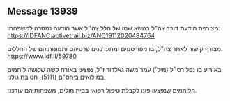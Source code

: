 ## Message 13939

מצורפת הודעת דובר צה"ל בנושא שמו של חלל צה״ל אשר הודעה נמסרה למשפחתו: https://IDFANC.activetrail.biz/ANC19112020484764

מצורף קישור לאתר צה"ל, בו מפורסמים ומתעדכנים פרטיהם ותמונותיהם של החללים: https://www.idf.il/59780

באירוע בו נפל רס״ל (מיל׳) עמר משה גאלדור ז"ל, נפצעו באורח קשה שלושה לוחמים במילואים ביחס"ם (5111), חטיבת גולני.

הלוחמים שנפצעו פונו לקבלת טיפול רפואי בבית חולים, משפחותיהם עודכנו.

